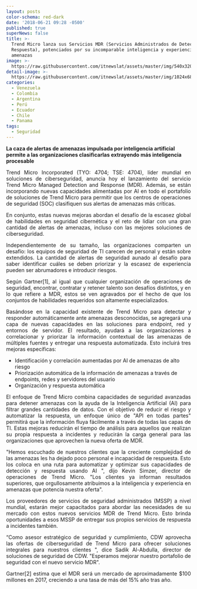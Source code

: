 ```yaml
---
layout: posts
color-schema: red-dark
date: '2018-06-21 09:28 -0500'
published: true
superNews: false
title: >-
  Trend Micro lanza sus Servicios MDR (Servicios Administrados de Detección y
  Respuesta), potenciados por su incomparable inteligencia y experiencia en
  amenazas
image: >-
  https://raw.githubusercontent.com/itnewslat/assets/master/img/540x320/Teclado-p.jpg
detail-image: >-
  https://raw.githubusercontent.com/itnewslat/assets/master/img/1024x680/Teclado-g.jpg
categories:
  - Venezuela
  - Colombia
  - Argentina
  - Perú
  - Ecuador
  - Chile
  - Panama
tags:
  - Seguridad
---
```

**La caza de alertas de amenazas impulsada por inteligencia artificial permite a las organizaciones clasificarlas extrayendo más inteligencia procesable**

<p style="text-align: justify;">Trend Micro Incorporated (TYO: 4704; TSE: 4704), líder mundial en soluciones de ciberseguridad, anuncia hoy el lanzamiento del servicio Trend Micro Managed Detection and Response (MDR). Además, se están incorporando nuevas capacidades alimentadas por AI en todo el portafolio de soluciones de Trend Micro para permitir que los centros de operaciones de seguridad (SOC) clasifiquen sus alertas de amenazas más críticas.</p>

<p style="text-align: justify;">En conjunto, estas nuevas mejoras abordan el desafío de la escasez global de habilidades en seguridad cibernética y el reto de lidiar con una gran cantidad de alertas de amenazas, incluso con las mejores soluciones de ciberseguridad.</p>

<p style="text-align: justify;">Independientemente de su tamaño, las organizaciones comparten un desafío: los equipos de seguridad de TI carecen de personal y están sobre extendidos. La cantidad de alertas de seguridad aunado al desafío para saber identificar cuáles se deben priorizar y la escasez de experiencia pueden ser abrumadores e introducir riesgos.</p>

<p style="text-align: justify;">Según Gartner[1], al igual que cualquier organización de operaciones de seguridad, encontrar, contratar y retener talento son desafíos distintos, y en lo que refiere a MDR, estos se ven agravados por el hecho de que los conjuntos de habilidades requeridos son altamente especializados.</p> 

<p style="text-align: justify;">Basándose en la capacidad existente de Trend Micro para detectar y responder automáticamente ante amenazas desconocidas, se agregará una capa de nuevas capacidades en las soluciones para endpoint, red y entornos de servidor. El resultado, ayudará a las organizaciones a correlacionar y priorizar la información contextual de las amenazas de múltiples fuentes y entregar una respuesta automatizada. Esto incluirá tres mejoras específicas:</p>

- Identificación y correlación aumentadas por AI de amenazas de alto riesgo
- Priorización automática de la información de amenazas a través de endpoints, redes y servidores del usuario
- Organización y respuesta automática

<p style="text-align: justify;">El enfoque de Trend Micro combina capacidades de seguridad avanzadas para detener amenazas con la ayuda de la Inteligencia Artificial (AI) para filtrar grandes cantidades de datos. Con el objetivo de reducir el riesgo y automatizar la respuesta, un enfoque único de "API en todas partes" permitirá que la información fluya fácilmente a través de todas las capas de TI. Estas mejoras reducirán el tiempo de análisis para aquellos que realizan su propia respuesta a incidentes y reducirán la carga general para las organizaciones que aprovechen la nueva oferta de MDR.</p>

<p style="text-align: justify;">"Hemos escuchado de nuestros clientes que la creciente complejidad de las amenazas les ha dejado poco personal e incapacidad de respuesta. Esto los coloca en una ruta para automatizar y optimizar sus capacidades de detección y respuesta usando AI ", dijo Kevin Simzer, director de operaciones de Trend Micro. "Los clientes ya informan resultados superiores, que orgullosamente atribuimos a la inteligencia y experiencia en amenazas que potencia nuestra oferta".</p>

<p style="text-align: justify;">Los proveedores de servicios de seguridad administrados (MSSP) a nivel mundial, estarán mejor capacitados para abordar las necesidades de su mercado con estos nuevos servicios MDR de Trend Micro. Esto brinda oportunidades a esos MSSP de entregar sus propios servicios de respuesta a incidentes también.</p>

<p style="text-align: justify;">“Como asesor estratégico de seguridad y cumplimiento, CDW aprovecha las ofertas de ciberseguridad de Trend Micro para ofrecer soluciones integrales para nuestros clientes ", dice Sadik Al-Abdulla, director de soluciones de seguridad de CDW. "Esperamos mejorar nuestro portafolio de seguridad con el nuevo servicio MDR".</p>

<p style="text-align: justify;">Gartner[2] estima que el MDR será un mercado de aproximadamente $100 millones en 2017, creciendo a una tasa de más del 15% año tras año.</p>